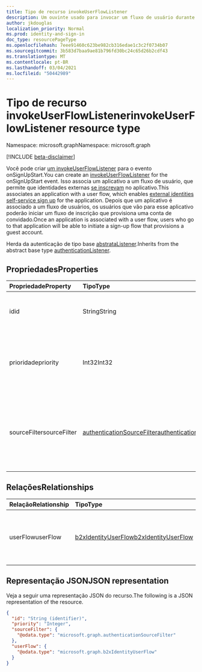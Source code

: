 ```yaml
---
title: Tipo de recurso invokeUserFlowListener
description: Um ouvinte usado para invocar um fluxo de usuário durante um evento de autenticação.
author: jkdouglas
localization_priority: Normal
ms.prod: identity-and-sign-in
doc_type: resourcePageType
ms.openlocfilehash: 7eee91460c623be982cb316edae1c3c2f0734b07
ms.sourcegitcommit: 3b583d7baa9ae81b796fd30bc24c65d26b2cdf43
ms.translationtype: MT
ms.contentlocale: pt-BR
ms.lasthandoff: 03/04/2021
ms.locfileid: "50442989"
---
```

# <a name="invokeuserflowlistener-resource-type"></a><span data-ttu-id="70123-103">Tipo de recurso invokeUserFlowListener</span><span class="sxs-lookup"><span data-stu-id="70123-103">invokeUserFlowListener resource type</span></span>

<span data-ttu-id="70123-104">Namespace: microsoft.graph</span><span class="sxs-lookup"><span data-stu-id="70123-104">Namespace: microsoft.graph</span></span>

[!INCLUDE [beta-disclaimer](../../includes/beta-disclaimer.md)]

<span data-ttu-id="70123-105">Você pode criar [um invokeUserFlowListener](../resources/invokeuserflowlistener.md) para o evento onSignUpStart.</span><span class="sxs-lookup"><span data-stu-id="70123-105">You can create an [invokeUserFlowListener](../resources/invokeuserflowlistener.md) for the onSignUpStart event.</span></span> <span data-ttu-id="70123-106">Isso associa um aplicativo a um fluxo de usuário, que permite que identidades externas [se inscrevam](https://docs.microsoft.com/azure/active-directory/external-identities/self-service-sign-up-overview) no aplicativo.</span><span class="sxs-lookup"><span data-stu-id="70123-106">This associates an application with a user flow, which enables [external identities self-service sign up](https://docs.microsoft.com/azure/active-directory/external-identities/self-service-sign-up-overview) for the application.</span></span> <span data-ttu-id="70123-107">Depois que um aplicativo é associado a um fluxo de usuários, os usuários que vão para esse aplicativo poderão iniciar um fluxo de inscrição que provisiona uma conta de convidado.</span><span class="sxs-lookup"><span data-stu-id="70123-107">Once an application is associated with a user flow, users who go to that application will be able to initiate a sign-up flow that provisions a guest account.</span></span>

<span data-ttu-id="70123-108">Herda da autenticação de tipo base [abstrataListener](../resources/authenticationlistener.md).</span><span class="sxs-lookup"><span data-stu-id="70123-108">Inherits from the abstract base type [authenticationListener](../resources/authenticationlistener.md).</span></span>

## <a name="properties"></a><span data-ttu-id="70123-109">Propriedades</span><span class="sxs-lookup"><span data-stu-id="70123-109">Properties</span></span>

|<span data-ttu-id="70123-110">Propriedade</span><span class="sxs-lookup"><span data-stu-id="70123-110">Property</span></span>|<span data-ttu-id="70123-111">Tipo</span><span class="sxs-lookup"><span data-stu-id="70123-111">Type</span></span>|<span data-ttu-id="70123-112">Descrição</span><span class="sxs-lookup"><span data-stu-id="70123-112">Description</span></span>|
|:---|:---|:---|
|<span data-ttu-id="70123-113">id</span><span class="sxs-lookup"><span data-stu-id="70123-113">id</span></span>|<span data-ttu-id="70123-114">String</span><span class="sxs-lookup"><span data-stu-id="70123-114">String</span></span>|<span data-ttu-id="70123-115">O identificador da ação.</span><span class="sxs-lookup"><span data-stu-id="70123-115">The identifier of the action.</span></span> <span data-ttu-id="70123-116">Herdado de [authenticationListener](../resources/authenticationlistener.md).</span><span class="sxs-lookup"><span data-stu-id="70123-116">Inherited from [authenticationListener](../resources/authenticationlistener.md).</span></span>|
|<span data-ttu-id="70123-117">prioridade</span><span class="sxs-lookup"><span data-stu-id="70123-117">priority</span></span>|<span data-ttu-id="70123-118">Int32</span><span class="sxs-lookup"><span data-stu-id="70123-118">Int32</span></span>|<span data-ttu-id="70123-119">A prioridade da ação usada para determinar uma de várias ações aplicáveis.</span><span class="sxs-lookup"><span data-stu-id="70123-119">The priority of the action that is used to determine one out of multiple applicable actions.</span></span> <span data-ttu-id="70123-120">Herdado de [authenticationListener](../resources/authenticationlistener.md).</span><span class="sxs-lookup"><span data-stu-id="70123-120">Inherited from [authenticationListener](../resources/authenticationlistener.md).</span></span>|
|<span data-ttu-id="70123-121">sourceFilter</span><span class="sxs-lookup"><span data-stu-id="70123-121">sourceFilter</span></span>|[<span data-ttu-id="70123-122">authenticationSourceFilter</span><span class="sxs-lookup"><span data-stu-id="70123-122">authenticationSourceFilter</span></span>](../resources/authenticationsourcefilter.md)|<span data-ttu-id="70123-123">Filtrar com base na origem da autenticação usada para determinar se o ouvinte é executado.</span><span class="sxs-lookup"><span data-stu-id="70123-123">Filter based on the source of the authentication that is used to determine whether the listener is executed.</span></span> <span data-ttu-id="70123-124">Herdado de [authenticationListener](../resources/authenticationlistener.md).</span><span class="sxs-lookup"><span data-stu-id="70123-124">Inherited from [authenticationListener](../resources/authenticationlistener.md).</span></span>|

## <a name="relationships"></a><span data-ttu-id="70123-125">Relações</span><span class="sxs-lookup"><span data-stu-id="70123-125">Relationships</span></span>

|<span data-ttu-id="70123-126">Relação</span><span class="sxs-lookup"><span data-stu-id="70123-126">Relationship</span></span>|<span data-ttu-id="70123-127">Tipo</span><span class="sxs-lookup"><span data-stu-id="70123-127">Type</span></span>|<span data-ttu-id="70123-128">Descrição</span><span class="sxs-lookup"><span data-stu-id="70123-128">Description</span></span>|
|:---|:---|:---|
|<span data-ttu-id="70123-129">userFlow</span><span class="sxs-lookup"><span data-stu-id="70123-129">userFlow</span></span>|[<span data-ttu-id="70123-130">b2xIdentityUserFlow</span><span class="sxs-lookup"><span data-stu-id="70123-130">b2xIdentityUserFlow</span></span>](../resources/b2xidentityuserflow.md)|<span data-ttu-id="70123-131">O fluxo do usuário que é invocado quando essa ação é executada.</span><span class="sxs-lookup"><span data-stu-id="70123-131">The user flow that is invoked when this action executes.</span></span>|

## <a name="json-representation"></a><span data-ttu-id="70123-132">Representação JSON</span><span class="sxs-lookup"><span data-stu-id="70123-132">JSON representation</span></span>

<span data-ttu-id="70123-133">Veja a seguir uma representação JSON do recurso.</span><span class="sxs-lookup"><span data-stu-id="70123-133">The following is a JSON representation of the resource.</span></span>
<!-- {
  "blockType": "resource",
  "keyProperty": "id",
  "@odata.type": "microsoft.graph.invokeUserFlowListener",
  "baseType": "microsoft.graph.authenticationListener",
  "openType": false
}
-->

``` json
{
  "id": "String (identifier)",
  "priority": "Integer",
  "sourceFilter": {
    "@odata.type": "microsoft.graph.authenticationSourceFilter"
  },
  "userFlow": {
    "@odata.type": "microsoft.graph.b2xIdentityUserFlow"
  }
}
```
